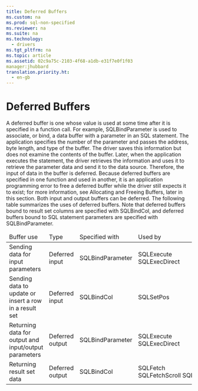 ```yaml
---
title: Deferred Buffers
ms.custom: na
ms.prod: sql-non-specified
ms.reviewer: na
ms.suite: na
ms.technology: 
  - drivers
ms.tgt_pltfrm: na
ms.topic: article
ms.assetid: 02c9a75c-2103-4f68-a1db-e31f7e0f1f03
manager:jhubbard
translation.priority.ht: 
  - en-gb
---
```

# Deferred Buffers
<?xml version="1.0" encoding="utf-8"?>
<developerConceptualDocument xmlns="http://ddue.schemas.microsoft.com/authoring/2003/5" xmlns:xlink="http://www.w3.org/1999/xlink" xmlns:xsi="http://www.w3.org/2001/XMLSchema-instance" xsi:schemaLocation="http://ddue.schemas.microsoft.com/authoring/2003/5 http://dduestorage.blob.core.windows.net/ddueschema/developer.xsd">
  <introduction>
    <para>A <legacyItalic>deferred buffer</legacyItalic> is one whose value is used at some time <legacyItalic>after</legacyItalic> it is specified in a function call. For example, <legacyBold>SQLBindParameter</legacyBold> is used to associate, or <legacyItalic>bind,</legacyItalic> a data buffer with a parameter in an SQL statement. The application specifies the number of the parameter and passes the address, byte length, and type of the buffer. The driver saves this information but does not examine the contents of the buffer. Later, when the application executes the statement, the driver retrieves the information and uses it to retrieve the parameter data and send it to the data source. Therefore, the input of data in the buffer is deferred. Because deferred buffers are specified in one function and used in another, it is an application programming error to free a deferred buffer while the driver still expects it to exist; for more information, see <legacyLink xlink:href="886bc9ed-39d4-43d2-82ff-aebc35b14d39">Allocating and Freeing Buffers</legacyLink>, later in this section.</para>
    <para>Both input and output buffers can be deferred. The following table summarizes the uses of deferred buffers. Note that deferred buffers bound to result set columns are specified with <legacyBold>SQLBindCol</legacyBold>, and deferred buffers bound to SQL statement parameters are specified with <legacyBold>SQLBindParameter</legacyBold>.</para>
    <table xmlns:caps="http://schemas.microsoft.com/build/caps/2013/11">
      <thead>
        <tr>
          <TD>
            <para>Buffer use</para>
          </TD>
          <TD>
            <para>Type</para>
          </TD>
          <TD>
            <para>Specified with</para>
          </TD>
          <TD>
            <para>Used by</para>
          </TD>
        </tr>
      </thead>
      <tbody>
        <tr>
          <TD>
            <para>Sending data for input parameters</para>
          </TD>
          <TD>
            <para>Deferred input</para>
          </TD>
          <TD>
            <para>               <legacyBold>SQLBindParameter</legacyBold>             </para>
          </TD>
          <TD>
            <para>               <legacyBold>SQLExecute</legacyBold>               <legacyBold>SQLExecDirect</legacyBold>             </para>
          </TD>
        </tr>
        <tr>
          <TD>
            <para>Sending data to update or insert a row in a result set</para>
          </TD>
          <TD>
            <para>Deferred input</para>
          </TD>
          <TD>
            <para>               <legacyBold>SQLBindCol</legacyBold>             </para>
          </TD>
          <TD>
            <para>               <legacyBold>SQLSetPos</legacyBold>             </para>
          </TD>
        </tr>
        <tr>
          <TD>
            <para>Returning data for output and input/output parameters</para>
          </TD>
          <TD>
            <para>Deferred output</para>
          </TD>
          <TD>
            <para>               <legacyBold>SQLBindParameter</legacyBold>             </para>
          </TD>
          <TD>
            <para>               <legacyBold>SQLExecute</legacyBold>               <legacyBold>SQLExecDirect</legacyBold>             </para>
          </TD>
        </tr>
        <tr>
          <TD>
            <para>Returning result set data</para>
          </TD>
          <TD>
            <para>Deferred output</para>
          </TD>
          <TD>
            <para>               <legacyBold>SQLBindCol</legacyBold>             </para>
          </TD>
          <TD>
            <para>               <legacyBold>SQLFetch</legacyBold>               <legacyBold>SQLFetchScroll</legacyBold> <legacyBold>SQLSetPos</legacyBold></para>
          </TD>
        </tr>
      </tbody>
    </table>
  </introduction>
  <relatedTopics />
</developerConceptualDocument>